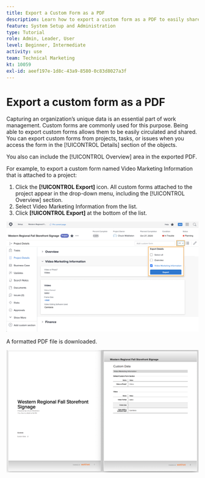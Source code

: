 ```yaml
---
title: Export a Custom Form as a PDF
description: Learn how to export a custom form as a PDF to easily share the information with others.
feature: System Setup and Administration
type: Tutorial
role: Admin, Leader, User
level: Beginner, Intermediate
activity: use
team: Technical Marketing
kt: 10059
exl-id: aeef197e-1d8c-43a9-8580-0c83d8027a3f
---
```

# Export a custom form as a PDF

Capturing an organization’s unique data is an essential part of work management. Custom forms are commonly used for this purpose. Being able to export custom forms allows them to be easily circulated and shared. You can export custom forms from projects, tasks, or issues when you access the form in the [!UICONTROL Details] section of the objects.

You also can include the [!UICONTROL Overview] area in the exported PDF.

For example, to export a custom form named Video Marketing Information that is attached to a project:

1. Click the **[!UICONTROL Export]** icon. All custom forms attached to the project appear in the drop-down menu, including the [!UICONTROL Overview] section. 
1. Select Video Marketing Information from the list.
1. Click **[!UICONTROL Export]** at the bottom of the list.

![Custom form export options](assets/custom-forms-export-1.png)

A formatted PDF file is downloaded.

![Sample of exported custom form](assets/custom-forms-export-2.png)
